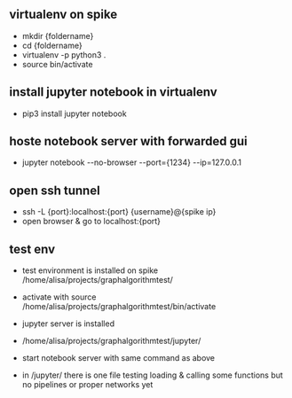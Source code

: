 ## virtualenv on spike

- mkdir {foldername}
- cd {foldername}
- virtualenv -p python3 .
- source bin/activate

## install jupyter notebook in virtualenv
- pip3 install jupyter notebook

## hoste notebook server with forwarded gui
- jupyter notebook --no-browser --port={1234} --ip=127.0.0.1

## open ssh tunnel
- ssh -L {port}:localhost:{port} {username}@{spike ip}
- open browser & go to localhost:{port}



## test env
- test environment is installed on spike /home/alisa/projects/graphalgorithmtest/
- activate with source /home/alisa/projects/graphalgorithmtest/bin/activate
- jupyter server is installed
- /home/alisa/projects/graphalgorithmtest/jupyter/
- start notebook server with same command as above

- in /jupyter/ there is one file testing loading & calling some functions but no pipelines or proper networks yet
